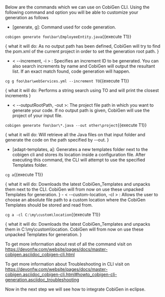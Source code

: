 Below are the commands which we can use on CobiGen CLI.
Using the following command and option you will be able to customize your generation as follows



* [generate, g]: Command used for code generation.

`cobigen generate foo\bar\EmployeeEntity.java`{{execute T1}}

{
   what it will do:  As no output path has been defined, CobiGen will try to find the pom.xml of the current project in order to set the generation root path.
}
   - &lt; --increment, -i &gt; : Specifies an increment ID to be generated. You can also search increments by name and CobiGen will output the resultant list. If an exact match found, code generation will happen.

`cg g foo\bar\webServices.yml --increment TO`{{execute T1}}

{
   what it will do: Performs a string search using TO and will print the closest increments
}
   - &lt; --outputRootPath, -out &gt;: The project file path in which you want to generate your code. If no output path is given, CobiGen will use the project of your input file.

`cobigen generate foo\bar\*.java --out other\project`{{execute T1}}

{
   what it will do: Will retrieve all the Java files on that input folder and generate the code on the path specified by --out.
}

* [adapt-templates, a]: Generates a new templates folder next to the cobigen cli and stores its location    inside  a configuration file. After executing this command, the CLI will attempt to use the specified Templates folder.

`cg a`{{execute T1}}

{
   what it will do: Downloads the latest CobiGen_Templates and unpacks them next to the CLI. CobiGen will from now on use these unpacked Templates for generation.
}
    - &lt; --custom-location, -cl &gt; : Allows the user to choose an absolute file path to a custom location where the CobiGen Templates should be stored and read from.

`cg a -cl C:\my\custom\location`{{execute T1}}

{
   what it will do: Downloads the latest CobiGen_Templates and unpacks them in C:\my\custom\location. CobiGen will from now on use these unpacked Templates for generation.
}

To get more information about rest of all the command visit on https://devonfw.com/website/pages/docs/master-cobigen.asciidoc_cobigen-cli.html



To get more information about Troubleshooting in CLI visit on https://devonfw.com/website/pages/docs/master-cobigen.asciidoc_cobigen-cli.html#howto_cobigen-cli-generation.asciidoc_troubleshooting

Now in the next step we will see how to integrate CobiGen in eclipse.
